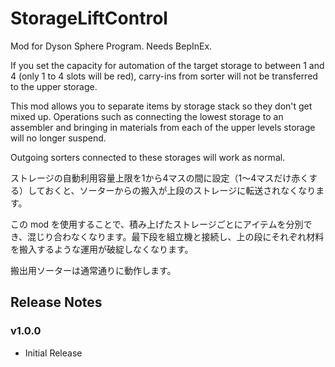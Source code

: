 # StorageLiftControl

Mod for Dyson Sphere Program. Needs BepInEx.


If you set the capacity for automation of the target storage to between 1 and 4 (only 1 to 4 slots will be red), carry-ins from sorter will not be transferred to the upper storage.

This mod allows you to separate items by storage stack so they don't get mixed up. Operations such as connecting the lowest storage to an assembler and bringing in materials from each of the upper levels storage will no longer suspend.

Outgoing sorters connected to these storages will work as normal.  


ストレージの自動利用容量上限を1から4マスの間に設定（1～4マスだけ赤くする）しておくと、ソーターからの搬入が上段のストレージに転送されなくなります。

この mod を使用することで、積み上げたストレージごとにアイテムを分別でき、混じり合わなくなります。最下段を組立機と接続し、上の段にそれぞれ材料を搬入するような運用が破綻しなくなります。

搬出用ソーターは通常通りに動作します。



## Release Notes

### v1.0.0

- Initial Release

